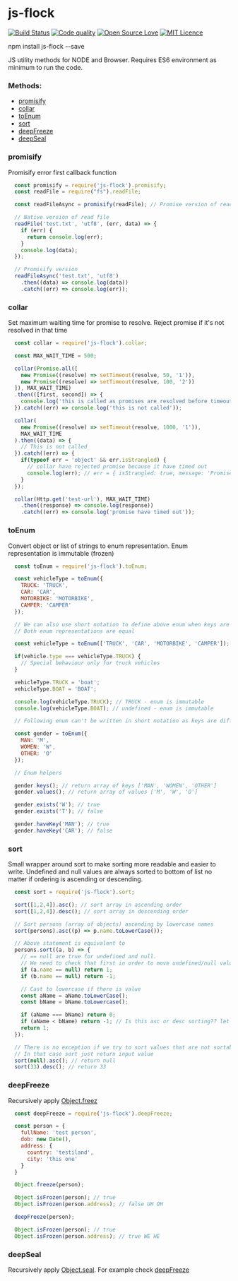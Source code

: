 # js-flock

[![Build Status](https://travis-ci.org/snovakovic/js-flock.svg?branch=master)](https://travis-ci.org/snovakovic/js-flock)
[![Code quality](https://api.codacy.com/project/badge/grade/fe5f8741eaed4c628bca3761c32c3b68)](https://www.codacy.com/app/snovakovic/js-flock/dashboard?bid=4653162)
[![Open Source Love](https://badges.frapsoft.com/os/v1/open-source.svg?v=103)](https://opensource.org/)
[![MIT Licence](https://badges.frapsoft.com/os/mit/mit.svg?v=103)](https://opensource.org/licenses/mit-license.php)

npm install js-flock --save

JS utility methods for NODE and Browser. Requires ES6 environment as minimum to run the code.

### Methods:

- [promisify](#promisify)
- [collar](#collar)
- [toEnum](#toenum)
- [sort](#sort)
- [deepFreeze](#deepfreeze)
- [deepSeal](#deepseal)

### promisify

Promisify error first callback function

```javascript
  const promisify = require('js-flock').promisify;
  const readFile = require("fs").readFile;

  const readFileAsync = promisify(readFile); // Promise version of read file

  // Native version of read file
  readFile('test.txt', 'utf8', (err, data) => {
    if (err) {
      return console.log(err);
    }
    console.log(data);
  });

  // Promisify version
  readFileAsync('test.txt', 'utf8')
    .then((data) => console.log(data))
    .catch((err) => console.log(err));
```

### collar

Set maximum waiting time for promise to resolve.
Reject promise if it's not resolved in that time

```javascript
  const collar = require('js-flock').collar;

  const MAX_WAIT_TIME = 500;

  collar(Promise.all([
    new Promise((resolve) => setTimeout(resolve, 50, '1')),
    new Promise((resolve) => setTimeout(resolve, 100, '2'))
  ]), MAX_WAIT_TIME)
  .then(([first, second]) => {
    console.log('this is called as promises are resolved before timeout')
  }).catch((err) => console.log('this is not called'));

  collar(
    new Promise((resolve) => setTimeout(resolve, 1000, '1')),
    MAX_WAIT_TIME
  ).then((data) => {
    // This is not called
  }).catch((err) => {
    if(typeof err = 'object' && err.isStrangled) {
      // collar have rejected promise because it have timed out
      console.log(err); // err = { isStrangled: true, message: 'Promises have timed out' }
    }
  });

  collar(Http.get('test-url'), MAX_WAIT_TIME)
    .then((response) => console.log(response))
    .catch((err) => console.log('promise have timed out'));
```

### toEnum

Convert object or list of strings to enum representation.
Enum representation is immutable (frozen)

```javascript
  const toEnum = require('js-flock').toEnum;

  const vehicleType = toEnum({
    TRUCK: 'TRUCK',
    CAR: 'CAR',
    MOTORBIKE: 'MOTORBIKE',
    CAMPER: 'CAMPER'
  });

  // We can also use short notation to define above enum when keys are equal to values.
  // Both enum representations are equal

  const vehicleType = toEnum(['TRUCK', 'CAR', 'MOTORBIKE', 'CAMPER']);

  if(vehicle.type === vehicleType.TRUCK) {
    // Special behaviour only for truck vehicles
  }

  vehicleType.TRUCK = 'boat';
  vehicleType.BOAT = 'BOAT';

  console.log(vehicleType.TRUCK); // TRUCK - enum is immutable
  console.log(vehicleType.BOAT); // undefined - enum is immutable

  // Following enum can't be written in short notation as keys are different then values

  const gender = toEnum({
    MAN: 'M',
    WOMEN: 'W',
    OTHER: 'O'
  });

  // Enum helpers

  gender.keys(); // return array of keys ['MAN', 'WOMEN', 'OTHER']
  gender.values(); // return array of values ['M', 'W', 'O']

  gender.exists('W'); // true
  gender.exists('T'); // false

  gender.haveKey('MAN'); // true
  gender.haveKey('CAR'); // false
```

### sort

Small wrapper around sort to make sorting more readable and easier to write.
Undefined and null values are always sorted to bottom of list no matter if ordering is ascending or descending.


```javascript
  const sort = require('js-flock').sort;

  sort([1,2,4]).asc(); // sort array in ascending order
  sort([1,2,4]).desc(); // sort array in descending order

  // Sort persons (array of objects) ascending by lowercase names
  sort(persons).asc((p) => p.name.toLowerCase());

  // Above statement is equivalent to
  persons.sort((a, b) => {
    // == null are true for undefined and null.
    // We need to check that first in order to move undefined/null values to bottom of list
    if (a.name == null) return 1;
    if (b.name == null) return -1;

    // Cast to lowercase if there is value
    const aName = aName.toLowerCase();
    const bName = bName.toLowercase();

    if (aName === bName) return 0;
    if (aName < bName) return -1; // Is this asc or desc sorting?? let's check documentation
    return 1;
  });

  // There is no exception if we try to sort values that are not sortable
  // In that case sort just return input value
  sort(null).asc(); // return null
  sort(33).desc(); // return 33
```

### deepFreeze

Recursively apply [Object.freez](https://developer.mozilla.org/en-US/docs/Web/JavaScript/Reference/Global_Objects/Object/freeze)

```javascript
  const deepFreeze = require('js-flock').deepFreeze;

  const person = {
    fullName: 'test person',
    dob: new Date(),
    address: {
      country: 'testiland',
      city: 'this one'
    }
  }

  Object.freeze(person);

  Object.isFrozen(person); // true
  Object.isFrozen(person.address); // false UH OH

  deepFreeze(person);

  Object.isFrozen(person); // true
  Object.isFrozen(person.address); // true WE HE
```

### deepSeal

Recursively apply [Object.seal](https://developer.mozilla.org/en-US/docs/Web/JavaScript/Reference/Global_Objects/Object/seal).
For example check [deepFreeze](#deepfreeze)
